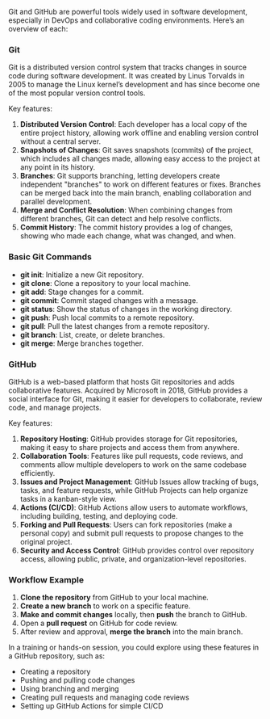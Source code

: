 Git and GitHub are powerful tools widely used in software development, especially in DevOps and collaborative coding environments. Here’s an overview of each:

### Git
Git is a distributed version control system that tracks changes in source code during software development. It was created by Linus Torvalds in 2005 to manage the Linux kernel’s development and has since become one of the most popular version control tools. 

Key features:
1. **Distributed Version Control**: Each developer has a local copy of the entire project history, allowing work offline and enabling version control without a central server.
2. **Snapshots of Changes**: Git saves snapshots (commits) of the project, which includes all changes made, allowing easy access to the project at any point in its history.
3. **Branches**: Git supports branching, letting developers create independent "branches" to work on different features or fixes. Branches can be merged back into the main branch, enabling collaboration and parallel development.
4. **Merge and Conflict Resolution**: When combining changes from different branches, Git can detect and help resolve conflicts.
5. **Commit History**: The commit history provides a log of changes, showing who made each change, what was changed, and when.

### Basic Git Commands
- **git init**: Initialize a new Git repository.
- **git clone**: Clone a repository to your local machine.
- **git add**: Stage changes for a commit.
- **git commit**: Commit staged changes with a message.
- **git status**: Show the status of changes in the working directory.
- **git push**: Push local commits to a remote repository.
- **git pull**: Pull the latest changes from a remote repository.
- **git branch**: List, create, or delete branches.
- **git merge**: Merge branches together.

### GitHub
GitHub is a web-based platform that hosts Git repositories and adds collaborative features. Acquired by Microsoft in 2018, GitHub provides a social interface for Git, making it easier for developers to collaborate, review code, and manage projects.

Key features:
1. **Repository Hosting**: GitHub provides storage for Git repositories, making it easy to share projects and access them from anywhere.
2. **Collaboration Tools**: Features like pull requests, code reviews, and comments allow multiple developers to work on the same codebase efficiently.
3. **Issues and Project Management**: GitHub Issues allow tracking of bugs, tasks, and feature requests, while GitHub Projects can help organize tasks in a kanban-style view.
4. **Actions (CI/CD)**: GitHub Actions allow users to automate workflows, including building, testing, and deploying code.
5. **Forking and Pull Requests**: Users can fork repositories (make a personal copy) and submit pull requests to propose changes to the original project.
6. **Security and Access Control**: GitHub provides control over repository access, allowing public, private, and organization-level repositories.

### Workflow Example
1. **Clone the repository** from GitHub to your local machine.
2. **Create a new branch** to work on a specific feature.
3. **Make and commit changes** locally, then **push** the branch to GitHub.
4. Open a **pull request** on GitHub for code review.
5. After review and approval, **merge the branch** into the main branch.

In a training or hands-on session, you could explore using these features in a GitHub repository, such as:
- Creating a repository
- Pushing and pulling code changes
- Using branching and merging
- Creating pull requests and managing code reviews
- Setting up GitHub Actions for simple CI/CD
